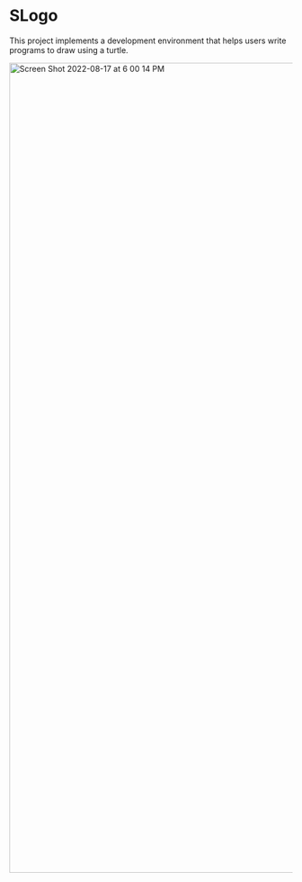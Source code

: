 SLogo
====

This project implements a development environment that helps users write programs to draw using a turtle.

<img width="1440" alt="Screen Shot 2022-08-17 at 6 00 14 PM" src="https://user-images.githubusercontent.com/91027112/187993150-9d3517bb-0945-4f86-8ed0-e755576dfaa8.png">
